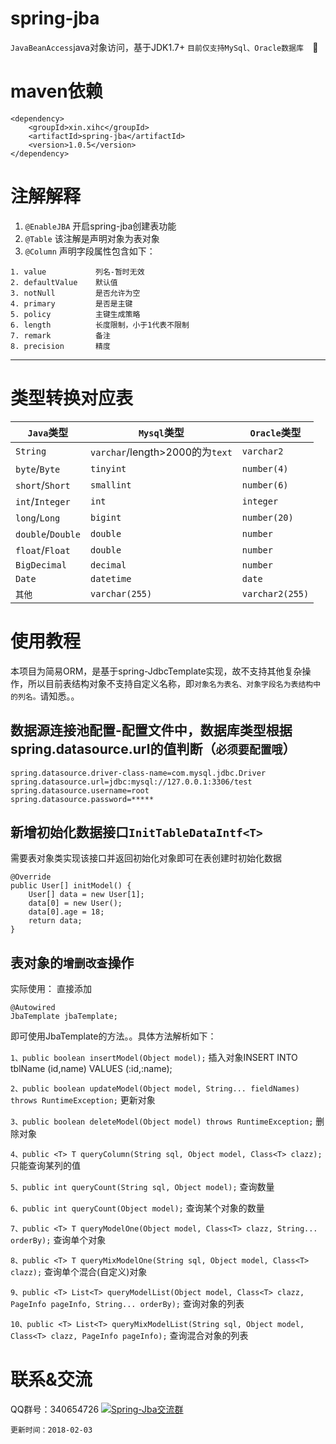 # spring-jba
`JavaBeanAccess`java对象访问，基于JDK1.7+
```目前仅支持MySql、Oracle数据库  ```:grimacing:

# maven依赖
```
<dependency>
    <groupId>xin.xihc</groupId>
    <artifactId>spring-jba</artifactId>
    <version>1.0.5</version>
</dependency>
```

# 注解解释 #
1. `@EnableJBA` 开启spring-jba创建表功能
2. `@Table` 该注解是声明对象为表对象
3. `@Column` 声明字段属性包含如下：
```
1. value           列名-暂时无效
2. defaultValue    默认值
3. notNull         是否允许为空
4. primary         是否是主键
5. policy          主键生成策略
6. length          长度限制，小于1代表不限制
7. remark          备注
8. precision       精度
```
----------
# 类型转换对应表
| `Java`类型 | `Mysql`类型 | `Oracle`类型 |
|---| --- | -- |
|`String`             | `varchar`/length>2000的为`text` | `varchar2` |
|`byte`/`Byte`        | `tinyint` | `number(4)` |
|`short`/`Short`      | `smallint` | `number(6)` |
|`int`/`Integer`      | `int` | `integer` |
|`long`/`Long`        | `bigint` | `number(20)` |
|`double`/`Double`    | `double` | `number` |
|`float`/`Float`      | `double` | `number` |
|`BigDecimal`         | `decimal` | `number` |
|`Date`               | `datetime` | `date` |
|`其他`               | `varchar(255)` | `varchar2(255)` |

# 使用教程
本项目为简易ORM，是基于spring-JdbcTemplate实现，故不支持其他复杂操作，所以目前表结构对象不支持自定义名称，即`对象名为表名、对象字段名为表结构中的列名。`请知悉。。

## 数据源连接池配置-配置文件中，数据库类型根据spring.datasource.url的值判断（`必须要配置哦`）
```
spring.datasource.driver-class-name=com.mysql.jdbc.Driver
spring.datasource.url=jdbc:mysql://127.0.0.1:3306/test
spring.datasource.username=root
spring.datasource.password=*****
```

## 新增初始化数据接口`InitTableDataIntf<T>`
需要表对象类实现该接口并返回初始化对象即可在表创建时初始化数据
```
@Override
public User[] initModel() {
    User[] data = new User[1];
    data[0] = new User();
    data[0].age = 18;
    return data;
}
```

## 表对象的`增删改查`操作
实际使用：
直接添加
```
@Autowired
JbaTemplate jbaTemplate;
```
即可使用JbaTemplate的方法。。具体方法解析如下：

`1、public boolean insertModel(Object model);` 插入对象INSERT INTO tblName (id,name) VALUES (:id,:name);
 
`2、public boolean updateModel(Object model, String... fieldNames) throws RuntimeException;`  更新对象

`3、public boolean deleteModel(Object model) throws RuntimeException;` 删除对象

`4、public <T> T queryColumn(String sql, Object model, Class<T> clazz);` 只能查询某列的值

`5、public int queryCount(String sql, Object model);` 查询数量

`6、public int queryCount(Object model);` 查询某个对象的数量

`7、public <T> T queryModelOne(Object model, Class<T> clazz, String... orderBy);` 查询单个对象

`8、public <T> T queryMixModelOne(String sql, Object model, Class<T> clazz);` 查询单个混合(自定义)对象

`9、public <T> List<T> queryModelList(Object model, Class<T> clazz, PageInfo pageInfo, String... orderBy);` 查询对象的列表
 
`10、public <T> List<T> queryMixModelList(String sql, Object model, Class<T> clazz, PageInfo pageInfo);` 查询混合对象的列表

# 联系&交流
QQ群号：340654726
<a target="_blank" href="//shang.qq.com/wpa/qunwpa?idkey=161c33ee05b20185424556f09f488ddefb55ef0599c3695c3d59d64f876d4ccd"><img border="0" src="//pub.idqqimg.com/wpa/images/group.png" alt="Spring-Jba交流群" title="Spring-Jba交流群"></a>

`更新时间：2018-02-03`
